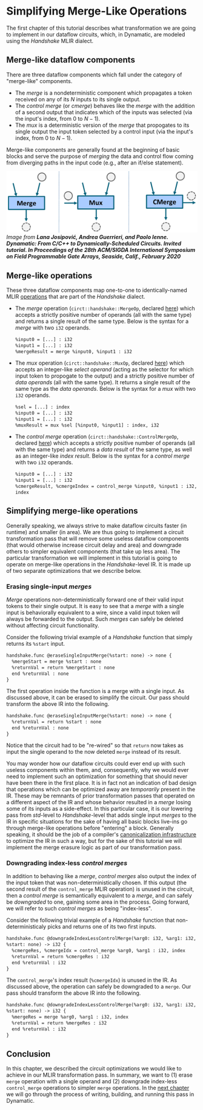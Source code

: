 # Simplifying Merge-Like Operations

The first chapter of this tutorial describes what transformation we are going to implement in our dataflow circuits, which, in Dynamatic, are modeled using the *Handshake* MLIR dialect.

## Merge-like dataflow components

There are three dataflow components which fall under the category of "merge-like" components.
- The *merge* is a nondeterministic component which propagates a token received on any of its $N$ inputs to its single output.
- The *control merge* (or *cmerge*) behaves like the *merge* with the addition of a second output that indicates which of the inputs was selected (via the input's index, from $0$ to $N-1$).
- The *mux* is a deterministic version of the *merge* that propogates to its single output the input token selected by a control input (via the input's index, from $0$ to $N-1$).

Merge-like components are generally found at the beginning of basic blocks and serve the purpose of *merging* the data and control flow coming from diverging paths in the input code (e.g., after an if/else statement).

![Merge-like operations](figures/merge-ops.png)
_Image from **Lana Josipović, Andrea Guerrieri, and Paolo Ienne. Dynamatic: From C/C++ to Dynamically-Scheduled Circuits. Invited tutorial. In Proceedings of the 28th ACM/SIGDA International Symposium on Field Programmable Gate Arrays, Seaside, Calif., February 2020**_

## Merge-like operations

These three dataflow components map one-to-one to identically-named MLIR [operations](../MLIRPrimer.md#operations) that are part of the *Handshake* dialect.
- The *merge* operation (`circt::handshake::MergeOp`, declared [here](https://github.com/EPFL-LAP/circt/blob/fe07e66b4c89433f9edc55bab141515d1c4d612c/include/circt/Dialect/Handshake/HandshakeOps.td#L338-L359)) which accepts a strictly positive number of operands (all with the same type) and returns a single result of the same type. Below is the syntax for a *merge* with two `i32` operands.
  ```mlir
  %input0 = [...] : i32
  %input1 = [...] : i32
  %mergeResult = merge %input0, %input1 : i32
  ```
- The *mux* operation (`circt::handshake::MuxOp`, declared [here](https://github.com/EPFL-LAP/circt/blob/fe07e66b4c89433f9edc55bab141515d1c4d612c/include/circt/Dialect/Handshake/HandshakeOps.td#L361-L391)) which accepts an integer-like *select operand* (acting as the selector for which input token to propogate to the output) and a strictly positive number of *data operands* (all with the same type). It returns a single result of the same type as the *data operands*. Below is the syntax for a *mux* with two `i32` operands.
  ```mlir
  %sel = [...] : index
  %input0 = [...] : i32
  %input1 = [...] : i32
  %muxResult = mux %sel [%input0, %input1] : index, i32
  ```
- The *control merge* operation (`circt::handshake::ControlMergeOp`, declared [here](https://github.com/EPFL-LAP/circt/blob/fe07e66b4c89433f9edc55bab141515d1c4d612c/include/circt/Dialect/Handshake/HandshakeOps.td#L393-L427)) which accepts a strictly positive number of operands (all with the same type) and returns a *data result* of the same type, as well as an integer-like *index result*. Below is the syntax for a *control merge* with two `i32` operands.
  ```mlir
  %input0 = [...] : i32
  %input1 = [...] : i32
  %cmergeResult, %cmergeIndex = control_merge %input0, %input1 : i32, index
  ```

## Simplifying merge-like operations

Generally speaking, we always strive to make dataflow circuits faster (in runtime) and smaller (in area). We are thus going to implement a circuit transformation pass that will remove some useless dataflow components (that would otherwise increase circuit delay and area) and downgrade others to simpler equivalent components (that take up less area). The particular transformation we will implement in this tutorial is going to operate on merge-like operations in the *Handshake*-level IR. It is made up of two separate optimizations that we describe below.

### Erasing single-input *merges*

*Merge* operations non-deterministically forward one of their valid input tokens to their single output. It is easy to see that a *merge* with a single input is behaviorally equivalent to a wire, since a valid input token will always be forwarded to the output. Such *merges* can safely be deleted without affecting circuit functionality.

Consider the following trivial example of a *Handshake* function that simply returns its `%start` input.
```mlir
handshake.func @eraseSingleInputMerge(%start: none) -> none {
  %mergeStart = merge %start : none
  %returnVal = return %mergeStart : none
  end %returnVal : none
}
``` 
The first operation inside the function is a merge with a single input. As discussed above, it can be erased to simplify the circuit. Our pass should transform the above IR into the following.
```mlir
handshake.func @eraseSingleInputMerge(%start: none) -> none {
  %returnVal = return %start : none
  end %returnVal : none
}
``` 
Notice that the circuit had to be "re-wired" so that `return` now takes as input the single operand to the now deleted `merge` instead of its result.

You may wonder how our dataflow circuits could ever end up with such useless components within them, and, consequently, why we would ever need to implement such an optimization for something that should never have been there in the first place. It is in fact not an indication of bad design that operations which can be optimized away are *temporarily* present in the IR. These may be remnants of prior transformation passes that operated on a different aspect of the IR and whose behavior resulted in a *merge* losing some of its inputs as a side-effect. In this particular case, it is our lowering pass from *std*-level to *Handshake*-level that adds single input *merges* to the IR in specific situations for the sake of having all basic blocks live-ins go through merge-like operations before "entering" a block. Generally speaking, it should be the job of a compiler's [canonicalization infrastructure](https://mlir.llvm.org/docs/Canonicalization/) to optimize the IR in such a way, but for the sake of this tutorial we will implement the merge erasure logic as part of our transformation pass.  

### Downgrading index-less *control merges*

In addition to behaving like a *merge*, *control merges* also output the index of the input token that was non-deterministically chosen. If this output (the second result of the `control_merge` MLIR operation) is unused in the circuit, then a *control merge* is semantically equivalent to a *merge*, and can safely be *downgraded* to one, gaining some area in the process. Going forward, we will refer to such *control merges* as being "index-less".

Consider the following trivial example of a *Handshake* function that non-deterministicaly picks and returns one of its two first inputs.
```mlir
handshake.func @downgradeIndexLessControlMerge(%arg0: i32, %arg1: i32, %start: none) -> i32 {
  %cmergeRes, %cmergeIdx = control_merge %arg0, %arg1 : i32, index
  %returnVal = return %cmergeRes : i32
  end %returnVal : i32
}
```
The `control_merge`'s index result (`%cmergeIdx`) is unused in the IR. As discussed above, the operation can safely be downgraded to a `merge`. Our pass should transform the above IR into the following.
```mlir
handshake.func @downgradeIndexLessControlMerge(%arg0: i32, %arg1: i32, %start: none) -> i32 {
  %mergeRes = merge %arg0, %arg1 : i32, index
  %returnVal = return %mergeRes : i32
  end %returnVal : i32
}
```

## Conclusion

In this chapter, we described the circuit optimizations we would like to achieve in our MLIR transformation pass. In summary, we want to (1) erase `merge` operation with a single operand and (2) downgrade index-less `control_merge` operations to simpler `merge` operations. In the [next chapter](2.WritingASimplePass.md) we will go through the process of writing, building, and running this pass in Dynamatic.
